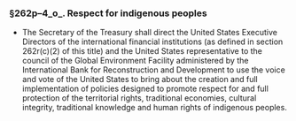 ### §262p–4_o_. Respect for indigenous peoples
* The Secretary of the Treasury shall direct the United States Executive Directors of the international financial institutions (as defined in section 262r(c)(2) of this title) and the United States representative to the council of the Global Environment Facility administered by the International Bank for Reconstruction and Development to use the voice and vote of the United States to bring about the creation and full implementation of policies designed to promote respect for and full protection of the territorial rights, traditional economies, cultural integrity, traditional knowledge and human rights of indigenous peoples.